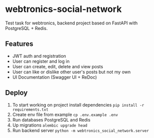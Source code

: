 # webtronics-social-network
Test task for webtronics, backend project based on FastAPI with PostgreSQL + Redis.
## Features
- JWT auth and registration
- User can register and log in
- User can create, edit, delete and view posts
- User can like or dislike other user's posts but not my own
- UI Documentation (Swagger UI + ReDoc)
## Deploy
1. To start working on project install dependencies ```pip install -r requirements.txt```
2. Create env file from example ```cp .env.example .env```
3. Run databases PostgreSQL and Redis
4. Up migrations ```alembic upgrade head```
5. Run backend server ```python -m webtronics_social_network.server```